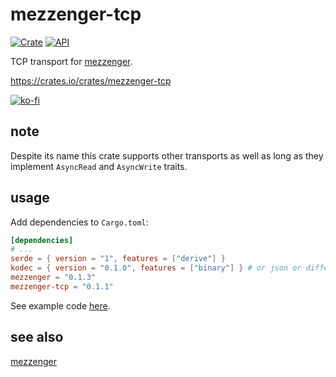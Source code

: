 # mezzenger-tcp

[![Crate](https://img.shields.io/crates/v/mezzenger-tcp.svg)](https://crates.io/crates/mezzenger-tcp)
[![API](https://docs.rs/mezzenger-tcp/badge.svg)](https://docs.rs/mezzenger-tcp)

TCP transport for [mezzenger](https://github.com/zduny/mezzenger).

https://crates.io/crates/mezzenger-tcp

[![ko-fi](https://ko-fi.com/img/githubbutton_sm.svg)](https://ko-fi.com/O5O31JYZ4)

## note

Despite its name this crate supports other transports as well as long as they implement 
`AsyncRead` and `AsyncWrite` traits.

## usage

Add dependencies to `Cargo.toml`:

```toml
[dependencies]
# ...
serde = { version = "1", features = ["derive"] }
kodec = { version = "0.1.0", features = ["binary"] } # or json or different one from another crate...
mezzenger = "0.1.3"
mezzenger-tcp = "0.1.1"
```

See example code [here](https://github.com/zduny/mezzenger/tree/master/mezzenger-tcp/examples/chat).

## see also

[mezzenger](https://github.com/zduny/mezzenger)
